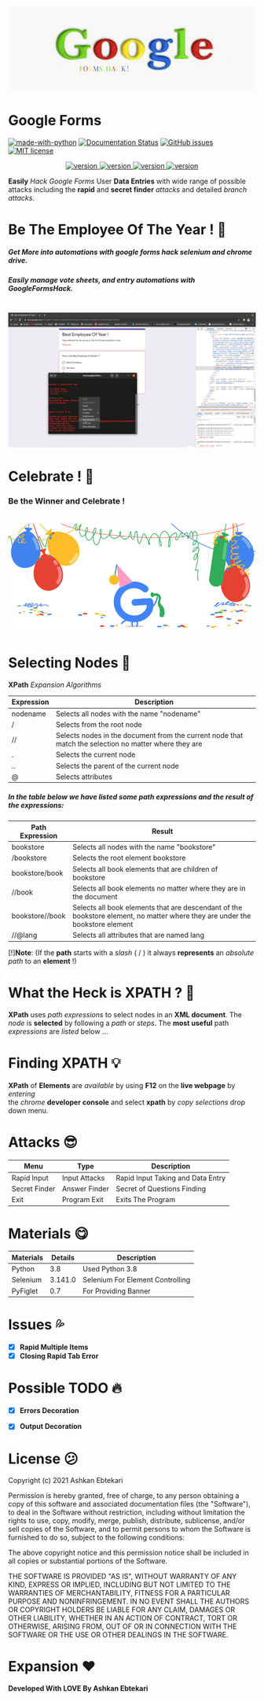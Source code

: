 ![Header](Files/GoogleFormsHack.png)
# Google Forms


[![made-with-python](https://img.shields.io/badge/Made%20with-Python-1f425f.svg)](https://www.python.org/)
[![Documentation Status](https://readthedocs.org/projects/ansicolortags/badge/?version=latest)](http://ansicolortags.readthedocs.io/?badge=latest)
[![GitHub issues](https://img.shields.io/github/issues/Naereen/StrapDown.js.svg)](https://GitHub.com/Chamepp/GoogleForms/issues/)
[![MIT license](https://img.shields.io/badge/License-MIT-blue.svg)](https://lbesson.mit-license.org/)

<p align="center">
 <a href="https://marketplace.visualstudio.com/items?itemName=Endormi.2077-theme">
  <img src="https://img.shields.io/badge/Made%20with-Python-1f425f.svg?style=flat-square" alt="version" />
  <img src="https://readthedocs.org/projects/ansicolortags/badge/?version=latest?style=flat-square" alt="version" />
  <img src="https://img.shields.io/github/issues/Naereen/StrapDown.js.svg?style=flat-square" alt="version" />
  <img src="https://img.shields.io/badge/License-MIT-blue.svg?style=flat-square" alt="version" />
 </a>
</p>

**Easily** *Hack Google Forms* User **Data Entries** with wide range of possible <br>
attacks including the **rapid** and **secret finder** *attacks* and detailed *branch attacks*. <br>

# Be The Employee Of The Year ! :tada:
##### Get More into automations with google forms hack selenium and chrome drive. <br>
##### Easily manage vote sheets, and entry automations with GoogleFormsHack. <br> <br>
![](https://github.com/Chamepp/GoogleForms/blob/master/GoogleFormsHack.gif) <br>


# Celebrate ! :beers:
### Be the Winner and Celebrate ! <br> <br>
![](https://github.com/Chamepp/GoogleForms/blob/master/GoogleCelebration)


# Selecting Nodes :balloon:
**XPath**  *Expansion Algorithms*

| Expression | Description                                |
| ---------- | ------------------------------------------ |
| nodename	 | Selects all nodes with the name "nodename" |
|    /	     | Selects from the root node                 |
|   //	     | Selects nodes in the document from the current node that match the selection no matter where they are |
|   .	     | Selects the current node                   |
|   ..	     | Selects the parent of the current node     |
|   @	     | Selects attributes                         |

##### In the table below we have listed some path expressions and the result of the expressions:

| Path Expression |	Result |
| --------------- | ------ |
| bookstore       |	Selects all nodes with the name "bookstore" |
| /bookstore      |	Selects the root element bookstore          |
| bookstore/book  |	Selects all book elements that are children of bookstore |
| //book          |	Selects all book elements no matter where they are in the document |
| bookstore//book |	Selects all book elements that are descendant of the bookstore element, no matter where they are under the bookstore element |
| //@lang	      | Selects all attributes that are named lang |

[!]**Note**: (If the **path** starts with a *slash* ( / ) it always **represents** an *absolute path* to an **element** !)


# What the Heck is XPATH ? :rainbow:
**XPath**  uses *path expressions* to select nodes in an **XML document**. The *node* is **selected** by following a *path* or *steps*. The **most useful** path *expressions* are *listed* below ...

# Finding XPATH :bulb:
**XPath** of **Elements** are *available* by using **F12** on the **live webpage** by *entering* <br>
the *chrome* **developer console** and select **xpath** by *copy selections* drop down menu.

# Attacks :sunglasses:

| Menu            | Type           | Description                       |
| --------------- | -------------- | --------------------------------- |
| Rapid Input     | Input Attacks  | Rapid Input Taking and Data Entry |                 |
| Secret Finder   | Answer Finder  | Secret of Questions Finding       |
| Exit            | Program Exit   | Exits The Program                 |

# Materials :yum:

| Materials  | Details     | Description                      |
| ---------- | ----------- | -------------------------------- |
| Python     | 3.8         | Used Python 3.8                  |
| Selenium   | 3.141.0     | Selenium For Element Controlling |
| PyFiglet   | 0.7         | For Providing Banner             |


# Issues :sweat_drops:

- [x] **Rapid Multiple Items**
- [x] **Closing Rapid Tab Error**

# Possible TODO :fire:

- [x] **Errors Decoration**
- [x] **Output Decoration**



# License :confused:
Copyright (c) 2021 Ashkan Ebtekari

Permission is hereby granted, free of charge, to any person obtaining a copy
of this software and associated documentation files (the "Software"), to deal
in the Software without restriction, including without limitation the rights
to use, copy, modify, merge, publish, distribute, sublicense, and/or sell
copies of the Software, and to permit persons to whom the Software is
furnished to do so, subject to the following conditions:

The above copyright notice and this permission notice shall be included in all
copies or substantial portions of the Software.

THE SOFTWARE IS PROVIDED "AS IS", WITHOUT WARRANTY OF ANY KIND, EXPRESS OR
IMPLIED, INCLUDING BUT NOT LIMITED TO THE WARRANTIES OF MERCHANTABILITY,
FITNESS FOR A PARTICULAR PURPOSE AND NONINFRINGEMENT. IN NO EVENT SHALL THE
AUTHORS OR COPYRIGHT HOLDERS BE LIABLE FOR ANY CLAIM, DAMAGES OR OTHER
LIABILITY, WHETHER IN AN ACTION OF CONTRACT, TORT OR OTHERWISE, ARISING FROM,
OUT OF OR IN CONNECTION WITH THE SOFTWARE OR THE USE OR OTHER DEALINGS IN THE
SOFTWARE.


# Expansion :heart:
**Developed With LOVE By Ashkan Ebtekari**
